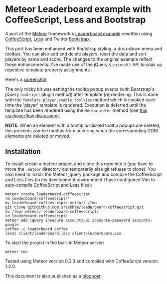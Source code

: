 # Meteor Leaderboard example with CoffeeScript, Less and Bootstrap

A port of the [Meteor](http://meteor.com/) framework's [Leaderboard example](http://meteor.com/examples/leaderboard) rewritten using [CoffeeScript](http://coffeescript.org/), [Less](http://lesscss.org/) and Twitter [Bootstrap](http://twitter.github.com/bootstrap/).

This port has been enhanced with Bootstrap styling, a drop-down menu and tooltips. You can also add and delete players, reset the data and sort players by name and score.  The changes to the original example reflect these enhancements.  I've made use of the jQuery `$.extend()` API to soak up repetitive template property assignments.

Here's a [screenshot](https://github.com/srackham/leaderboard-coffeescript/blob/master/screenshot.png).

The only tricky bit was setting the tooltip popup events (with Bootstrap's jQuery `tooltip()` plugin method) after template (re)rendering. This is done with the `Template.player.enable_tooltips` method which is invoked each time the 'player' template is rendered.  Execution is deferred until the template has been rendered using the `Meteor.defer` method (see [this stackoverflow discussion](http://stackoverflow.com/questions/10109788/callback-after-the-dom-was-updated-in-meteor-js)).

**NOTE**: When an element with a tooltip is clicked tooltip popups are deleted, this prevents zombie tooltips from occuring when the corresponding DOM elements are deleted or moved.

## Installation
To install create a meteor  project and clone this repo into it (you have to move the `.meteor` directory out temporarily else git refuses to clone). You also need to install the Meteor jquery package and compile the CoffeeScript and Less files (in my development environment I have configuired Vim to auto-compile CoffeeScript and Less files):

    meteor create leaderboard-coffeescript
    rm leaderboard-coffeescript/*
    mv leaderboard-coffeescript/.meteor/ /tmp
    git clone git@github.com:srackham/leaderboard-coffeescript.git
    mv /tmp/.meteor/ leaderboard-coffeescript/
    cd leaderboard-coffeescript/
    meteor add jquery insecure accounts-ui accounts-password accounts-google
    coffee -c leaderboard.coffee
    lessc client/leaderboard.less client/leaderboard.css

To start the project in the built-in Meteor server:

    meteor run

Tested using Meteor version 0.3.3 and compiled with CoffeeScript version 1.2.0.

This document is also published as a [blogpost](https://srackham.wordpress.com/2012/04/22/meteor-leaderboard-with-coffeescript-less-and-bootstrap/).

